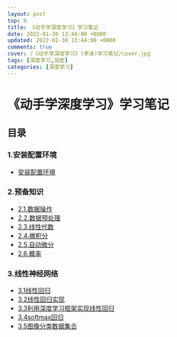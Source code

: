 ```yaml
---
layout: post
top: 9
title: 《动手学深度学习》学习笔记
date: 2022-01-30 13:44:00 +0800
updated: 2022-01-30 13:44:00 +0800
comments: true
cover: /《动手学深度学习》(李沫)学习笔记/cover.jpg
tags: [深度学习,加密]
categories: [深度学习]
---
```


# 《动手学深度学习》学习笔记

## 目录

### 1.安装配置环境
* [安装配置环境](/《动手学深度学习》(李沫)学习笔记/1.安装配置环境/安装配置环境)

### 2.预备知识
* [2.1.数据操作](/《动手学深度学习》(李沫)学习笔记/2.预备知识/2.1.数据操作)
* [2.2.数据预处理](/《动手学深度学习》(李沫)学习笔记/2.预备知识/2.2.数据预处理)
* [2.3.线性代数](/《动手学深度学习》(李沫)学习笔记/2.预备知识/2.3.线性代数)
* [2.4.微积分](/《动手学深度学习》(李沫)学习笔记/2.预备知识/2.4.微积分)
* [2.5.自动微分](/《动手学深度学习》(李沫)学习笔记/2.预备知识/2.5.自动微分)
* [2.6.概率](/《动手学深度学习》(李沫)学习笔记/2.预备知识/2.6.概率)

### 3.线性神经网络
* [3.1线性回归](/《动手学深度学习》(李沫)学习笔记/3.线性神经网络/3.1线性回归)
* [3.2线性回归实现](/《动手学深度学习》(李沫)学习笔记/3.线性神经网络/3.2线性回归实现)
* [3.3利用深度学习框架实现线性回归](/《动手学深度学习》(李沫)学习笔记/3.线性神经网络/3.3利用深度学习框架实现线性回归)
* [3.4softmax回归](/《动手学深度学习》(李沫)学习笔记/3.线性神经网络/3.4softmax回归)
* [3.5图像分类数据集合](/《动手学深度学习》(李沫)学习笔记/3.线性神经网络/3.5图像分类数据集合)
